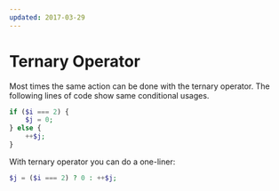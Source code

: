 ```yaml
---
updated: 2017-03-29
---
```


# Ternary Operator

Most times the same action can be done with the ternary operator. The following
lines of code show same conditional usages.

```php
if ($i === 2) {
    $j = 0;
} else {
    ++$j;
}
```

With ternary operator you can do a one-liner:

```php
$j = ($i === 2) ? 0 : ++$j;
```

